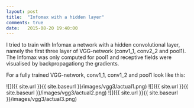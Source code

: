 ```yaml
---
layout: post
title:  "Infomax with a hidden layer"
comments: true
date:   2015-08-20 19:40:00
---
```


I tried to train with Infomax a network with a hidden convolutional layer, namely the first three layer of VGG-network (conv1_1, conv2_2 and pool1). The Infomax was only computed for pool1 and receptive fields were visualised by backpropagationg the gradients.

For a fully trained VGG-network, conv1_1, conv1_2 and pool1 look like this:

![]({{ site.url }}{{ site.baseurl }}/images/vgg3/actual1.png)
![]({{ site.url }}{{ site.baseurl }}/images/vgg3/actual2.png)
![]({{ site.url }}{{ site.baseurl }}/images/vgg3/actual3.png)

